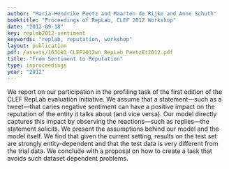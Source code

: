 ```yaml
---
author: "Maria-Hendrike Peetz and Maarten de Rijke and Anne Schuth"
booktitle: "Proceedings of RepLab, CLEF 2012 Workshop"
date: "2012-09-18"
key: replab2012-sentiment
keywords: "replab, reputation, workshop"
layout: publication
pdf: /assets/163193_CLEF2012wn_RepLab_PeetzEt2012.pdf
title: "From Sentiment to Reputation"
type: inproceedings
year: "2012"
---
```


We report on our participation in the profiling task of the first edition of the CLEF RepLab evaluation initiative. We
assume that a statement—such as a tweet—that caries negative sentiment can have a positive impact on the reputation of
the entity it talks about (and vice versa). Our model directly captures this impact by observing the reactions—such as
replies—the statement solicits. We present the assumptions behind our model and the model itself. We find that given the
current setting, results on the test set are strongly entity-dependent and that the test data is very different from the
trial data. We conclude with a proposal on how to create a task that avoids such dataset dependent problems.

